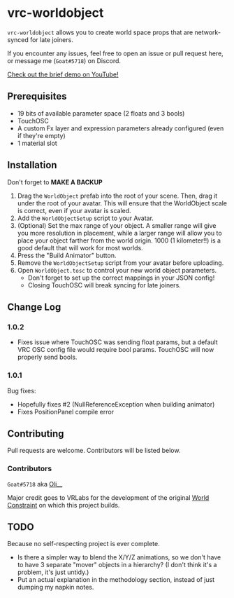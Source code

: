 # vrc-worldobject

`vrc-worldobject` allows you to create world space props that are network-synced for late joiners.

If you encounter any issues, feel free to open an issue or pull request here, or message me (`Goat#5718`) on Discord.

[Check out the brief demo on YouTube!](https://www.youtube.com/watch?v=9rUnCouqyPs)

## Prerequisites

* 19 bits of available parameter space (2 floats and 3 bools)
* TouchOSC
* A custom Fx layer and expression parameters already configured (even if they're empty)
* 1 material slot

## Installation

Don't forget to **MAKE A BACKUP**

1. Drag the `WorldObject` prefab into the root of your scene. Then, drag it under the root of your avatar. This will ensure that the WorldObject scale is correct, even if your avatar is scaled.
2. Add the `WorldObjectSetup` script to your Avatar.
3. (Optional) Set the max range of your object. A smaller range will give you more resolution in placement, while a larger range will allow you to place your object farther from the world origin. 1000 (1 kilometer!!) is a good default that will work for most worlds.
4. Press the "Build Animator" button.
5. Remove the `WorldObjectSetup` script from your avatar before uploading.
6. Open `WorldObject.tosc` to control your new world object parameters.
   * Don't forget to set up the correct mappings in your JSON config!
   * Closing TouchOSC will break syncing for late joiners.

## Change Log

### 1.0.2

* Fixes issue where TouchOSC was sending float params, but a default VRC OSC config file would require bool params. TouchOSC will now properly send bools.

### 1.0.1

Bug fixes:

* Hopefully fixes #2 (NullReferenceException when building animator)
* Fixes PositionPanel compile error

## Contributing

Pull requests are welcome. Contributors will be listed below.

### Contributors

`Goat#5718` aka [Oli__](https://vrchat.com/home/user/usr_d9a5fde5-9a01-4623-b868-1182d4434d35)

Major credit goes to VRLabs for the development of the original [World Constraint](https://vrlabs.dev/item/world-constraint) on which this project builds.

## TODO

Because no self-respecting project is ever complete.

* Is there a simpler way to blend the X/Y/Z animations, so we don't have to have 3 separate "mover" objects in a hierarchy? (I don't think it's a problem, it's just untidy.)
* Put an actual explanation in the methodology section, instead of just dumping my napkin notes.
